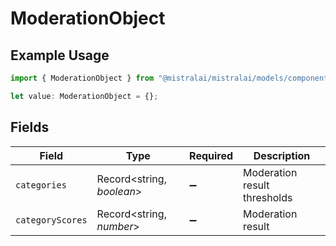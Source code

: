 # ModerationObject

## Example Usage

```typescript
import { ModerationObject } from "@mistralai/mistralai/models/components";

let value: ModerationObject = {};
```

## Fields

| Field                        | Type                         | Required                     | Description                  |
| ---------------------------- | ---------------------------- | ---------------------------- | ---------------------------- |
| `categories`                 | Record<string, *boolean*>    | :heavy_minus_sign:           | Moderation result thresholds |
| `categoryScores`             | Record<string, *number*>     | :heavy_minus_sign:           | Moderation result            |